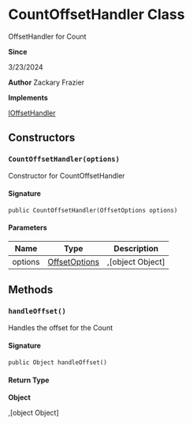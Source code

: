 # CountOffsetHandler Class

OffsetHandler for Count

**Since** 

3/23/2024

**Author** Zackary Frazier

**Implements**

[IOffsetHandler](IOffsetHandler.md)

## Constructors
### `CountOffsetHandler(options)`

Constructor for CountOffsetHandler

#### Signature
```apex
public CountOffsetHandler(OffsetOptions options)
```

#### Parameters
| Name | Type | Description |
|------|------|-------------|
| options | [OffsetOptions](OffsetOptions.md) | ,[object Object] |

## Methods
### `handleOffset()`

Handles the offset for the Count

#### Signature
```apex
public Object handleOffset()
```

#### Return Type
**Object**

,[object Object]